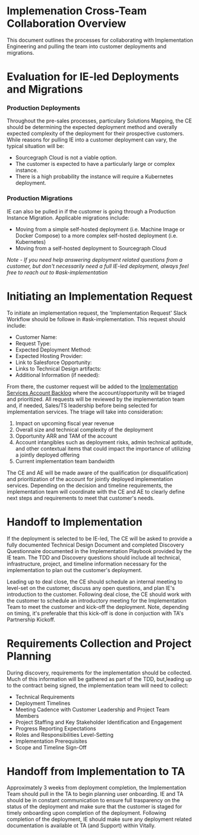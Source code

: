 # Implemenation Cross-Team Collaboration Overview

This document outlines the processes for collaborating with Implementation Engineering and pulling the team into customer deployments and migrations.

# Evaluation for IE-led Deployments and Migrations

### Production Deployments

Throughout the pre-sales processes, particulary Solutions Mapping, the CE should be determining the expected deployment method and overally expected complexity of the deployment for their prospective customers. While reasons for pulling IE into a customer deployment can vary, the typical situation will be:

- Sourcegraph Cloud is not a viable option.
- The customer is expected to have a particularly large or complex instance.
- There is a high probability the instance will require a Kubernetes deployment.

### Production Migrations

IE can also be pulled in if the customer is going through a Production Instance Migration. Applicable migrations include:

- Moving from a simple self-hosted deployment (i.e. Machine Image or Docker Compose) to a more complex self-hosted deployment (i.e. Kubernetes)
- Moving from a self-hosted deployment to Sourcegraph Cloud

<em>Note - If you need help answering deployment related questions from a customer, but don't necessarily need a full IE-led deployment, always feel free to reach out to #ask-implementation</em>

# Initiating an Implementation Request

To initiate an implementation request, the 'Implementation Request' Slack Workflow should be followe in #ask-implementation. This request should include:

- Customer Name:
- Request Type:
- Expected Deployment Method:
- Expected Hosting Provider:
- Link to Salesforce Opportunity:
- Links to Technical Design artifacts:
- Additional Information (if needed):

From there, the customer request will be added to the [Implementation Services Account Backlog](https://docs.google.com/spreadsheets/d/1-79Q5RwAizDY3jBXSWQwmV9G6Jv5nrHzmcvemm4KffQ/edit#gid=0) where the account/opportunity will be triaged and prioritized. All requests will be reviewed by the implementation team and, if needed, Sales/TS leadership before being selected for implementation services. The triage will take into consideration:

1. Impact on upcoming fiscal year revenue
2. Overall size and technical complexity of the deployment
3. Opportunity ARR and TAM of the account
4. Account intangibles such as deployment risks, admin technical aptitude, and other contextual items that could impact the importance of utilizing a jointly deployed offering
5. Current implementation team bandwidth<br>

The CE and AE will be made aware of the qualification (or disqualification) and prioritization of the account for jointly deployed implementation services. Depending on the decision and timeline requirements, the implementation team will coordinate with the CE and AE to clearly define next steps and requirements to meet that customer's needs.

# Handoff to Implementation

If the deployment is selected to be IE-led, The CE will be asked to provide a fully documented Technical Design Document and completed Discovery Questionnaire documented in the Implementation Playbook provided by the IE team. The TDD and Discovery questions should include all technical, infrastructure, project, and timeline information necessary for the implementation to plan out the customer's deployment.

Leading up to deal close, the CE should schedule an internal meeting to level-set on the customer, discuss any open questions, and plan IE's introduction to the customer. Following deal close, the CE should work with the customer to schedule an introductory meeting for the Implementation Team to meet the customer and kick-off the deployment. Note, depending on timing, it's preferable that this kick-off is done in conjuction with TA's Partnership Kickoff.

# Requirements Collection and Project Planning

During discovery, requirements for the implementation should be collected. Much of this information will be gathered as part of the TDD, but,leading up to the contract being signed, the implementation team will need to collect:

- Technical Requirements
- Deployment Timelines
- Meeting Cadence with Customer Leadership and Project Team Members
- Project Staffing and Key Stakeholder Identification and Engagement
- Progress Reporting Expectations
- Roles and Responsibilities Level-Setting
- Implementation Prerequisites
- Scope and Timeline Sign-Off

# Handoff from Implementation to TA

Approximately 3 weeks from deployment completion, the Implementation Team should pull in the TA to begin planning user onboarding. IE and TA should be in constant communication to ensure full trasparency on the status of the deployment and make sure that the customer is staged for timely onboarding upon completion of the deployment. Following completion of the deployment, IE should make sure any deployment related documentation is available ot TA (and Support) within Vitally.
